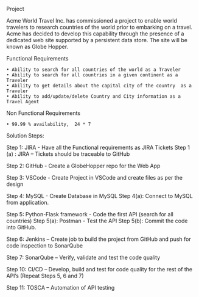 Project

Acme World Travel Inc. has commissioned a project to enable world travelers to research countries of the world prior to embarking on a travel. 
Acme has decided to develop this capability through the presence of a dedicated web site supported by a persistent data store. 
The site will be known as Globe Hopper.

Functional Requirements

    • Ability to search for all countries of the world as a Traveler
    • Ability to search for all countries in a given continent as a Traveler
    • Ability to get details about the capital city of the country  as a Traveler
    • Ability to add/update/delete Country and City information as a Travel Agent  

Non Functional Requirements 

    • 99.99 % availability,  24 * 7

Solution Steps:

Step 1: JIRA - Have all the Functional requirements as JIRA Tickets
    Step 1 (a) : JIRA – Tickets should be traceable to GitHub

Step 2: GitHub  - Create a GlobeHopper repo for the Web App

Step 3: VSCode - Create Project in VSCode and create files as per the design

Step 4: MySQL - Create Database in MySQL
	Step 4(a): Connect to MySQL from application.

Step 5: Python-Flask framework - Code the first API (search for all countries)
	Step 5(a): Postman - Test the API
	Step 5(b): Commit the code into GitHub.

Step 6: Jenkins – Create job to build the project from GitHub and push for code inspection to SonarQube

Step 7: SonarQube – Verify, validate and test the code quality

Step 10: CI/CD – Develop, build and test for code quality for the rest of the API’s (Repeat Steps 5, 6 and 7)

Step 11: TOSCA – Automation of API testing